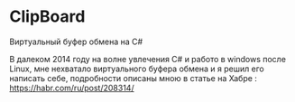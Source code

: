 # ClipBoard
Виртуальный буфер обмена на C#

В далеком 2014 году на волне увлечения C# и работо в windows после Linux, мне нехватало виртуального буфера обмена и я решил его написать себе, подробности описаны мною в статье на Хабре : https://habr.com/ru/post/208314/
